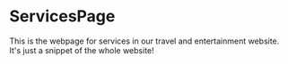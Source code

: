 # ServicesPage
This is the webpage for services in our travel and entertainment website. It's just a snippet of the whole website!
